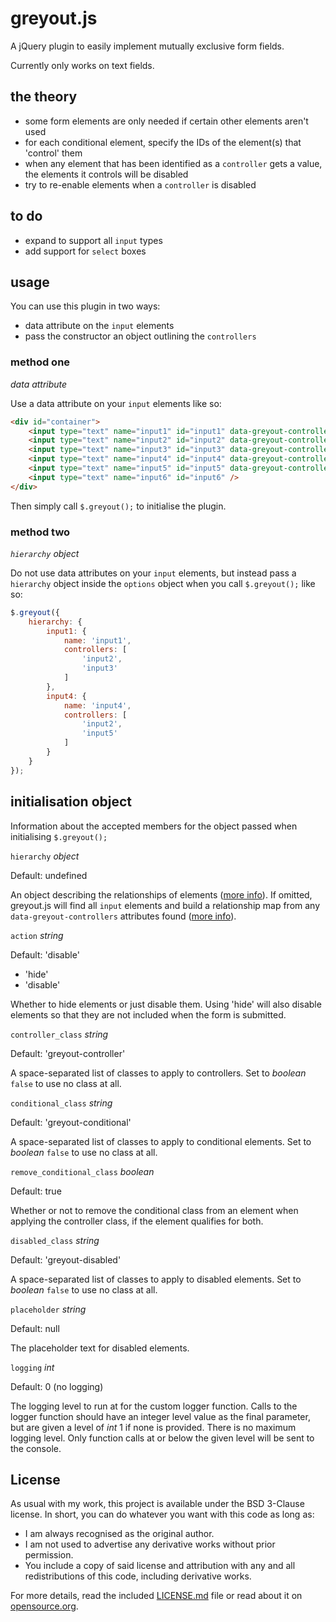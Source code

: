 # greyout.js #

A jQuery plugin to easily implement mutually exclusive form fields.

Currently only works on text fields.

## the theory ##

* some form elements are only needed if certain other elements aren't used
* for each conditional element, specify the IDs of the element(s) that 'control' them
* when any element that has been identified as a `controller` gets a value, the elements it controls will be disabled
* try to re-enable elements when a `controller` is disabled

## to do ##

* expand to support all `input` types
* add support for `select` boxes

## usage ##

You can use this plugin in two ways:

* data attribute on the `input` elements
* pass the constructor an object outlining the `controllers`

### method one ###

*data attribute*

Use a data attribute on your `input` elements like so:

```html
<div id="container">
	<input type="text" name="input1" id="input1" data-greyout-controllers="input2,input3,input6" />
	<input type="text" name="input2" id="input2" data-greyout-controllers="input6" />
	<input type="text" name="input3" id="input3" data-greyout-controllers="input6" />
	<input type="text" name="input4" id="input4" data-greyout-controllers="input2,input5,input6" />
	<input type="text" name="input5" id="input5" data-greyout-controllers="input6" />
	<input type="text" name="input6" id="input6" />
</div>
```

Then simply call `$.greyout();` to initialise the plugin.

### method two ###

*`hierarchy` object*

Do not use data attributes on your `input` elements, but instead pass a `hierarchy` object inside the `options` object when you call `$.greyout();` like so:

```js
$.greyout({
	hierarchy: {
		input1: {
			name: 'input1',
			controllers: [
				'input2',
				'input3'
			]
		},
		input4: {
			name: 'input4',
			controllers: [
				'input2',
				'input5'
			]
		}
	}
});
```

## initialisation object ##

Information about the accepted members for the object passed when initialising `$.greyout();`

`hierarchy` *object*

Default: undefined

An object describing the relationships of elements ([more info](#method-two)). If omitted, greyout.js will find all `input` elements and build a relationship map from any `data-greyout-controllers` attributes found ([more info](#method-one)).

`action` *string*

Default: 'disable'

* 'hide'
* 'disable'

Whether to hide elements or just disable them. Using 'hide' will also disable elements so that they are not included when the form is submitted.

`controller_class` *string*

Default: 'greyout-controller'

A space-separated list of classes to apply to controllers. Set to *boolean* `false` to use no class at all.

`conditional_class` *string*

Default: 'greyout-conditional'

A space-separated list of classes to apply to conditional elements. Set to *boolean* `false` to use no class at all.

`remove_conditional_class` *boolean*

Default: true

Whether or not to remove the conditional class from an element when applying the controller class, if the element qualifies for both.

`disabled_class` *string*

Default: 'greyout-disabled'

A space-separated list of classes to apply to disabled elements. Set to *boolean* `false` to use no class at all.

`placeholder` *string*

Default: null

The placeholder text for disabled elements.

`logging` *int*

Default: 0 (no logging)

The logging level to run at for the custom logger function. Calls to the logger function should have an integer level value as the final parameter, but are given a level of *int* 1 if none is provided. There is no maximum logging level. Only function calls at or below the given level will be sent to the console.

## License ##

As usual with my work, this project is available under the BSD 3-Clause license. In short, you can do whatever you want with this code as long as:

* I am always recognised as the original author.
* I am not used to advertise any derivative works without prior permission.
* You include a copy of said license and attribution with any and all redistributions of this code, including derivative works.

For more details, read the included [LICENSE.md](LICENSE.md) file or read about it on [opensource.org](http://opensource.org/licenses/BSD-3-Clause).
